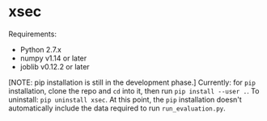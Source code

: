 # xsec

Requirements:
- Python 2.7.x
- numpy v1.14 or later
- joblib v0.12.2 or later

[NOTE: pip installation is still in the development phase.]
Currently: for `pip` installation, clone the repo and `cd` into it, then run
`pip install --user .`.
To uninstall: `pip uninstall xsec`.
At this point, the `pip` installation doesn't automatically include the data required to run `run_evaluation.py`.
